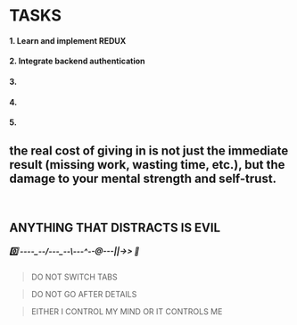 # TASKS
#### 1. Learn and implement REDUX
#### 2. Integrate backend authentication
#### 3. 
#### 4. 
#### 5. 

## the real cost of giving in is not just the immediate result (missing work, wasting time, etc.), but the damage to your mental strength and self-trust.
<br>

## ANYTHING THAT DISTRACTS IS EVIL     
##### 0️⃣ ----\_--/---_--\\---^--@---||->> 🌟


> DO NOT SWITCH TABS

> DO NOT GO AFTER DETAILS

> EITHER I CONTROL MY MIND OR IT CONTROLS ME



